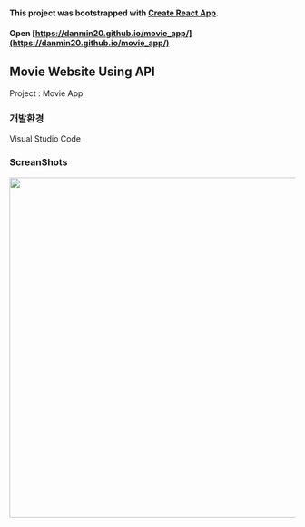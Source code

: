 #### This project was bootstrapped with [Create React App](https://github.com/facebook/create-react-app).
#### Open [https://danmin20.github.io/movie_app/](https://danmin20.github.io/movie_app/)

## Movie Website Using API
Project : Movie App

### 개발환경
Visual Studio Code

### ScreanShots
<img width="600" src="https://user-images.githubusercontent.com/50590192/71552813-03062380-2a47-11ea-84eb-872a144737ea.png">
